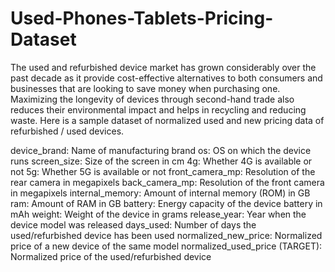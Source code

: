 # Used-Phones-Tablets-Pricing-Dataset
The used and refurbished device market has grown considerably over the past decade as it provide cost-effective alternatives to both consumers and businesses that are looking to save money when purchasing one. Maximizing the longevity of devices through second-hand trade also reduces their environmental impact and helps in recycling and reducing waste. Here is a sample dataset of normalized used and new pricing data of refurbished / used devices.


device_brand: Name of manufacturing brand
os: OS on which the device runs
screen_size: Size of the screen in cm
4g: Whether 4G is available or not
5g: Whether 5G is available or not
front_camera_mp: Resolution of the rear camera in megapixels
back_camera_mp: Resolution of the front camera in megapixels
internal_memory: Amount of internal memory (ROM) in GB
ram: Amount of RAM in GB
battery: Energy capacity of the device battery in mAh
weight: Weight of the device in grams
release_year: Year when the device model was released
days_used: Number of days the used/refurbished device has been used
normalized_new_price: Normalized price of a new device of the same model
normalized_used_price (TARGET): Normalized price of the used/refurbished device
